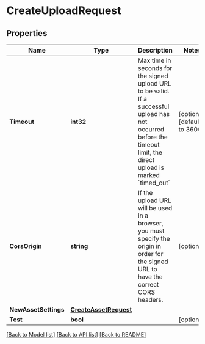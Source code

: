 # CreateUploadRequest

## Properties
Name | Type | Description | Notes
------------ | ------------- | ------------- | -------------
**Timeout** | **int32** | Max time in seconds for the signed upload URL to be valid. If a successful upload has not occurred before the timeout limit, the direct upload is marked &#x60;timed_out&#x60; | [optional] [default to 3600]
**CorsOrigin** | **string** | If the upload URL will be used in a browser, you must specify the origin in order for the signed URL to have the correct CORS headers. | [optional] 
**NewAssetSettings** | [**CreateAssetRequest**](CreateAssetRequest.md) |  | 
**Test** | **bool** |  | [optional] 

[[Back to Model list]](../README.md#documentation-for-models) [[Back to API list]](../README.md#documentation-for-api-endpoints) [[Back to README]](../README.md)



